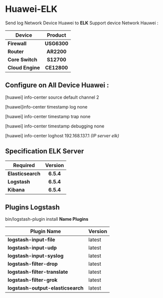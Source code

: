 # Huawei-ELK 
<!-- TITLE: Configuration File -->

Send log Network Device Huawei to **ELK**
Support device Network Hauwei :

|Device  | Product |
|----------|:----:|
|**Firewall**| **USG6300**|
|**Router**| **AR2200**|
|**Core Switch**| **S12700**|
|**Cloud Engine**| **CE12800**|

## Configure on All Device Huawei :

[huawei] info-center source default channel 2 

[huawei]info-center timestamp log none 

[huawei] info-center timestamp trap none

[huawei] info-center timestamp debugging none

[huawei]  info-center loghost 192.168.137.1 *(IP server elk)*

## Specification ELK Server 

| Required | Version|
|----------|:----:|
|**Elasticsearch**|**6.5.4**|
|**Logstash**|**6.5.4**|
|**Kibana**|**6.5.4**|

## Plugins Logstash 

bin/logstash-plugin install **Name Plugins**

|Plugin Name | Version
|------------|:---|
|**logstash-input-file**|latest| 
|**logstash-input-udp**|latest|
|**logstash-input-syslog**|latest|
|**logstash-filter-drop**|latest|
|**logstash-filter-translate**|latest|
|**logstash-filter-grok**|latest|
|**logstash-output-elasticsearch**|latest|


